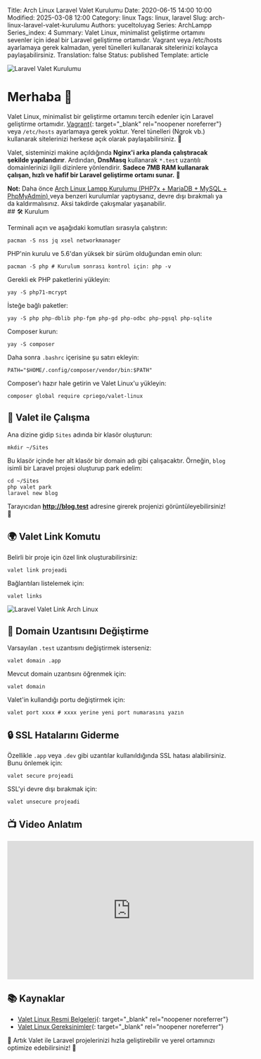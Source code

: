 Title: Arch Linux Laravel Valet Kurulumu
Date: 2020-06-15 14:00 10:00
Modified: 2025-03-08 12:00
Category: linux
Tags: linux, laravel
Slug: arch-linux-laravel-valet-kurulumu
Authors: yuceltoluyag
Series: ArchLampp
Series_index: 4
Summary: Valet Linux, minimalist geliştirme ortamını sevenler için ideal bir Laravel geliştirme ortamıdır. Vagrant veya /etc/hosts ayarlamaya gerek kalmadan, yerel tünelleri kullanarak sitelerinizi kolayca paylaşabilirsiniz.
Translation: false
Status: published
Template: article

![Laravel Valet Kurulumu](/images/laravel-valet-kurulumu-linux.webp)

# Merhaba 👋

Valet Linux, minimalist bir geliştirme ortamını tercih edenler için Laravel geliştirme ortamıdır. [Vagrant](/archlinux-virtualbox-vagrant-laravel-phpmyadmin-kurulumu){: target="_blank" rel="noopener noreferrer"} veya `/etc/hosts` ayarlamaya gerek yoktur. Yerel tünelleri (Ngrok vb.) kullanarak sitelerinizi herkese açık olarak paylaşabilirsiniz. 🚀

Valet, sisteminizi makine açıldığında **Nginx'i arka planda çalıştıracak şekilde yapılandırır**. Ardından, **DnsMasq** kullanarak `*.test` uzantılı domainlerinizi ilgili dizinlere yönlendirir. **Sadece 7MB RAM kullanarak çalışan, hızlı ve hafif bir Laravel geliştirme ortamı sunar.** 🎯

<div class="info-box error">
<b>Not:</b> Daha önce 
<a href="https://yuceltoluyag.github.io/arch-linux-lampp-kurulumu-php7x-mariadb-mysql-phpmyadmin/" target="_blank" rel="noopener noreferrer"> Arch Linux Lampp Kurulumu (PHP7x + MariaDB + MySQL + PhpMyAdmin) </a>veya benzeri kurulumlar yaptıysanız, devre dışı bırakmalı ya da kaldırmalısınız. Aksi takdirde çakışmalar yaşanabilir.
</div>
## 🛠 Kurulum

Terminali açın ve aşağıdaki komutları sırasıyla çalıştırın:

```shell
pacman -S nss jq xsel networkmanager
```

PHP'nin kurulu ve 5.6'dan yüksek bir sürüm olduğundan emin olun:

```shell
pacman -S php # Kurulum sonrası kontrol için: php -v
```

Gerekli ek PHP paketlerini yükleyin:

```shell
yay -S php71-mcrypt
```

İsteğe bağlı paketler:

```shell
yay -S php php-dblib php-fpm php-gd php-odbc php-pgsql php-sqlite
```

Composer kurun:

```shell
yay -S composer
```

Daha sonra `.bashrc` içerisine şu satırı ekleyin:

```shell
PATH="$HOME/.config/composer/vendor/bin:$PATH"
```

Composer'ı hazır hale getirin ve Valet Linux'u yükleyin:

```shell
composer global require cpriego/valet-linux
```

## 🎉 Valet ile Çalışma

Ana dizine gidip `Sites` adında bir klasör oluşturun:

```shell
mkdir ~/Sites
```

Bu klasör içinde her alt klasör bir domain adı gibi çalışacaktır. Örneğin, `blog` isimli bir Laravel projesi oluşturup park edelim:

```shell
cd ~/Sites
php valet park
laravel new blog
```

Tarayıcıdan **http://blog.test** adresine girerek projenizi görüntüleyebilirsiniz! 🎊

## 🌍 Valet Link Komutu

Belirli bir proje için özel link oluşturabilirsiniz:

```shell
valet link projeadi
```

Bağlantıları listelemek için:

```shell
valet links
```

![Laravel Valet Link Arch Linux](/images/laravel-valet-link-archlinux.webp)

## 🔧 Domain Uzantısını Değiştirme

Varsayılan `.test` uzantısını değiştirmek isterseniz:

```shell
valet domain .app
```

Mevcut domain uzantısını öğrenmek için:

```shell
valet domain
```

Valet'in kullandığı portu değiştirmek için:

```shell
valet port xxxx # xxxx yerine yeni port numarasını yazın
```

## 🔒 SSL Hatalarını Giderme

Özellikle `.app` veya `.dev` gibi uzantılar kullanıldığında SSL hatası alabilirsiniz. Bunu önlemek için:

```shell
valet secure projeadi
```

SSL'yi devre dışı bırakmak için:

```shell
valet unsecure projeadi
```

## 📺 Video Anlatım

<iframe width="560" height="315" src="https://www.youtube.com/embed/-Qdxa0XjkgQ?si=VA6YUYm0A3q2lciz" title="YouTube video player" frameborder="0" allow="accelerometer; autoplay; clipboard-write; encrypted-media; gyroscope; picture-in-picture; web-share" referrerpolicy="strict-origin-when-cross-origin" allowfullscreen></iframe>

## 📚 Kaynaklar

- [Valet Linux Resmi Belgeleri](https://cpriego.github.io/valet-linux/index#installation){: target="_blank" rel="noopener noreferrer"}
- [Valet Linux Gereksinimler](https://cpriego.github.io/valet-linux/requirements.html#arch){: target="_blank" rel="noopener noreferrer"}

🎯 Artık Valet ile Laravel projelerinizi hızla geliştirebilir ve yerel ortamınızı optimize edebilirsiniz! 🚀

